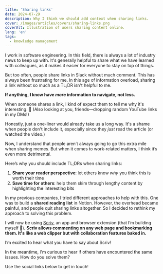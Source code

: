 ```yaml
---
title: 'Sharing links'
date: 2024-07-29
description: Why I think we should add context when sharing links.
cover: /images/articles/covers/sharing-links.png
coverAlt: Illustration of users sharing content online.
lang: 'en'
tags:
  - knowledge management
---
```


I work in software engineering. In this field, there is always a lot of industry news to keep up with. It's generally helpful to share what we have learned with colleagues, as it makes it easier for everyone to stay on top of things.

But too often, people share links in Slack without much comment. This has always been frustrating for me. In this age of information overload, sharing a link without so much as a TL;DR isn't helpful to me.

**If anything, I know have _more_ information to navigate, not less.**

When someone shares a link, I kind of expect them to tell me why it's interesting. 😬 (Also looking at you, friends—dropping random YouTube links in my DMs!)

Honestly, just a one-liner would already take us a long way. It's a shame when people don't include it, especially since they _just_ read the article (or watched the video.)

Now, I understand that people aren’t always going to go this extra mile when sharing memes. But when it comes to work-related matters, I think it’s even more detrimental.

Here’s why you should include TL;DRs when sharing links:

1. **Share your reader perspective**: let others know _why_ you think this is worth their time
2. **Save time for others**: help them skim through lengthy content by highlighting the interesting bits

In my previous companies, I tried different approaches to help with this. One was to build a **shared reading list** in Notion. However, the overhead became painful, and people quit sharing links altogether. So I decided to rethink my approach to solving this problem.

I will now be using [Scriv](https://scriv.co?ref=laurentcazanove.com), an app and browser extension (that I’m building myself 🥳). **Scriv allows commenting on any web page and bookmarking them. It's like a web clipper but with collaboration features baked in.**

I’m excited to hear what you have to say about Scriv!

In the meantime, I'm curious to hear if others have encountered the same issues. How do you solve them?

Use the social links below to get in touch!

